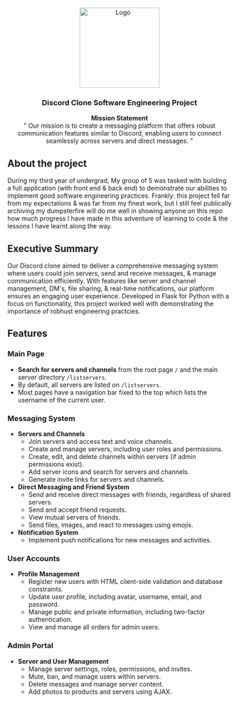 <a name="readme-top"></a>



<!-- PROJECT LOGO -->
<br />
<div align="center">
  <a href="https://github.com/almsam/data-analysis-project-revisited">
    <img src="public/img/minerals logo.png" alt="Logo" width="180" height="180">
  </a>

<h3 align="center">Discord Clone Software Engineering Project</h3>

<p align="center">
  <strong>Mission Statement</strong><br>
" Our mission is to create a messaging platform that offers robust communication features similar to Discord, enabling users to connect seamlessly across servers and direct messages. "</p>


</div>

## About the project

  During my third year of undergrad, My group of 5 was tasked with building a full application (with front end & back end) to demonstrate our abilities to implement good software engineering practices. Frankly: this project fell far from my expectations & was far from my finest work, but I still feel publically archiving my dumpsterfire will do me well in showing anyone on this repo how much progress I have made in this adventure of learning to code & the lessons I have learnt along the way.

<!-- SUMMARY -->

## Executive Summary
Our Discord clone aimed to deliver a comprehensive messaging system where users could join servers, send and receive messages, & manage communication efficiently. With features like server and channel management, DM's, file sharing, & real-time notifications, our platform ensures an engaging user experience. Developed in Flask for Python with a focus on functionality, this project worked well with demonstrating the importance of robhust engineering practcies.

<!-- FEATURES -->

## Features

### Main Page
- **Search for servers and channels** from the root page `/` and the main server directory `/listservers`.
- By default, all servers are listed on `/listservers`.
- Most pages have a navigation bar fixed to the top which lists the username of the current user.

### Messaging System
- **Servers and Channels**
  - Join servers and access text and voice channels.
  - Create and manage servers, including user roles and permissions.
  - Create, edit, and delete channels within servers (if admin permissions exist).
  - Add server icons and search for servers and channels.
  - Generate invite links for servers and channels.
- **Direct Messaging and Friend System**
  - Send and receive direct messages with friends, regardless of shared servers.
  - Send and accept friend requests.
  - View mutual servers of friends.
  - Send files, images, and react to messages using emojis.
- **Notification System**
  - Implement push notifications for new messages and activities.
 
### User Accounts
- **Profile Management**
  - Register new users with HTML client-side validation and database constraints.
  - Update user profile, including avatar, username, email, and password.
  - Manage public and private information, including two-factor authentication.
  - View and manage all orders for admin users.

### Admin Portal
- **Server and User Management**
  - Manage server settings, roles, permissions, and invites.
  - Mute, ban, and manage users within servers.
  - Delete messages and manage server content.
  - Add photos to products and servers using AJAX.
